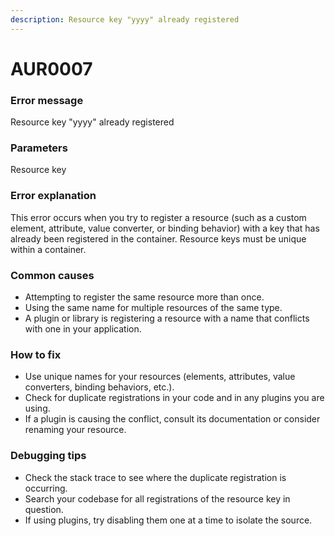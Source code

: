 ```yaml
---
description: Resource key "yyyy" already registered
---
```


# AUR0007

### **Error message**

Resource key "yyyy" already registered

### **Parameters**

Resource key

### Error explanation

This error occurs when you try to register a resource (such as a custom element, attribute, value converter, or binding behavior) with a key that has already been registered in the container. Resource keys must be unique within a container.

### Common causes

- Attempting to register the same resource more than once.
- Using the same name for multiple resources of the same type.
- A plugin or library is registering a resource with a name that conflicts with one in your application.

### How to fix

- Use unique names for your resources (elements, attributes, value converters, binding behaviors, etc.).
- Check for duplicate registrations in your code and in any plugins you are using.
- If a plugin is causing the conflict, consult its documentation or consider renaming your resource.

### Debugging tips

- Check the stack trace to see where the duplicate registration is occurring.
- Search your codebase for all registrations of the resource key in question.
- If using plugins, try disabling them one at a time to isolate the source.
